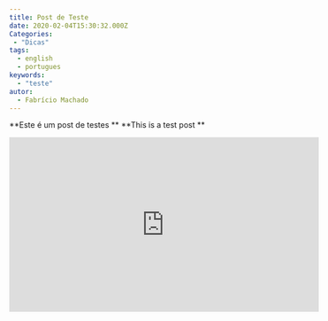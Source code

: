 ```yaml
---
title: Post de Teste
date: 2020-02-04T15:30:32.000Z
Categories:
 - "Dicas"
tags:
  - english
  - portugues
keywords:
  - "teste"
autor:
  - Fabrício Machado
---
```

**Este é um post de testes **
**This is a test post **


 <iframe width="560" height="315" src="https://www.youtube-nocookie.com/embed/-wbtj11Mqvk" frameborder="0" allow="accelerometer; autoplay; encrypted-media; gyroscope; picture-in-picture" allowfullscreen></iframe>
